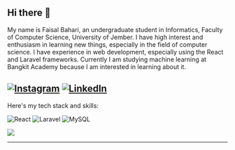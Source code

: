 <h2>Hi there 👋</h2>

<p>My name is Faisal Bahari, an undergraduate student in Informatics, Faculty of Computer Science, University of Jember. I have high interest and enthusiasm in learning new things, especially in the field of computer science. I have experience in web development, especially using the React and Laravel frameworks. Currently I am studying machine learning at Bangkit Academy because I am interested in learning about it.</p>

[![Instagram](https://img.shields.io/badge/Instagram-%23E4405F.svg?logo=Instagram&logoColor=white)](https://instagram.com/faisallbhr) [![LinkedIn](https://img.shields.io/badge/LinkedIn-%230077B5.svg?logo=linkedin&logoColor=white)](https://linkedin.com/in/faisallbhr) 
---
<p>Here's my tech stack and skills:</p>

![React](https://img.shields.io/badge/react-%2320232a.svg?style=for-the-badge&logo=react&logoColor=%2361DAFB)
![Laravel](https://img.shields.io/badge/laravel-%23FF2D20.svg?style=for-the-badge&logo=laravel&logoColor=white) 
![MySQL](https://img.shields.io/badge/mysql-%2300f.svg?style=for-the-badge&logo=mysql&logoColor=white)

![](https://github-readme-stats.vercel.app/api?username=faisallbhr&show_icons=true&locale=en)

---

<!--Proudly created with GPRM ( https://gprm.itsvg.in ) -->

